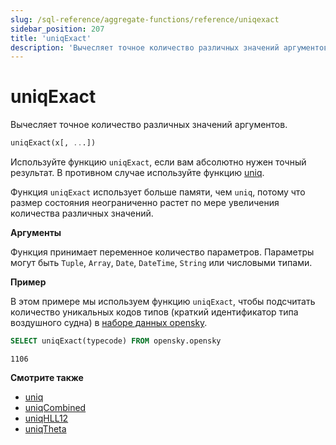 ```yaml
---
slug: /sql-reference/aggregate-functions/reference/uniqexact
sidebar_position: 207
title: 'uniqExact'
description: 'Вычесляет точное количество различных значений аргументов.'
---
```



# uniqExact

Вычесляет точное количество различных значений аргументов.

``` sql
uniqExact(x[, ...])
```

Используйте функцию `uniqExact`, если вам абсолютно нужен точный результат. В противном случае используйте функцию [uniq](/sql-reference/aggregate-functions/reference/uniq).

Функция `uniqExact` использует больше памяти, чем `uniq`, потому что размер состояния неограниченно растет по мере увеличения количества различных значений.

**Аргументы**

Функция принимает переменное количество параметров. Параметры могут быть `Tuple`, `Array`, `Date`, `DateTime`, `String` или числовыми типами.

**Пример**

В этом примере мы используем функцию `uniqExact`, чтобы подсчитать количество уникальных кодов типов (краткий идентификатор типа воздушного судна) в [наборе данных opensky](https://sql.clickhouse.com?query=U0VMRUNUIHVuaXFFeGFjdCh0eXBlY29kZSkgRlJPTSBvcGVuc2t5Lm9wZW5za3k&).

```sql title="Запрос"
SELECT uniqExact(typecode) FROM opensky.opensky
```

```response title="Ответ"
1106
```

**Смотрите также**

- [uniq](/sql-reference/aggregate-functions/reference/uniq)
- [uniqCombined](/sql-reference/aggregate-functions/reference/uniqcombined)
- [uniqHLL12](/sql-reference/aggregate-functions/reference/uniqhll12)
- [uniqTheta](/sql-reference/aggregate-functions/reference/uniqthetasketch)
